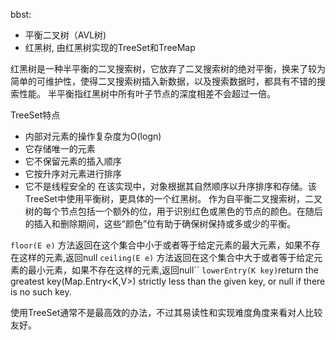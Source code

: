 

bbst:
- 平衡二叉树（AVL树)
- 红黑树, 由红黑树实现的TreeSet和TreeMap

红黑树是一种半平衡的二叉搜索树，它放弃了二叉搜索树的绝对平衡，换来了较为简单的可维护性，使得二叉搜索树插入新数据，以及搜索数据时，都具有不错的搜索性能。
半平衡指红黑树中所有叶子节点的深度相差不会超过一倍。

TreeSet特点
- 内部对元素的操作复杂度为O(logn)
- 它存储唯一的元素
- 它不保留元素的插入顺序
- 它按升序对元素进行排序
- 它不是线程安全的
在该实现中，对象根据其自然顺序以升序排序和存储。该TreeSet中使用平衡树，更具体的一个红黑树。
作为自平衡二叉搜索树，二叉树的每个节点包括一个额外的位，用于识别红色或黑色的节点的颜色。在随后的插入和删除期间，这些“颜色”位有助于确保树保持或多或少的平衡。


`floor(E e)` 方法返回在这个集合中小于或者等于给定元素的最大元素，如果不存在这样的元素,返回null
`ceiling(E e)` 方法返回在这个集合中大于或者等于给定元素的最小元素，如果不存在这样的元素,返回null``
`lowerEntry(K key)`return the greatest key(Map.Entry<K,V>) strictly less than the given key, or null if there is no such key.

使用TreeSet通常不是最高效的办法，不过其易读性和实现难度角度来看对人比较友好。